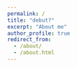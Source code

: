 ```yaml
---
permalink: /
title: "debut?"
excerpt: "About me"
author_profile: true
redirect_from: 
  - /about/
  - /about.html
---
```

